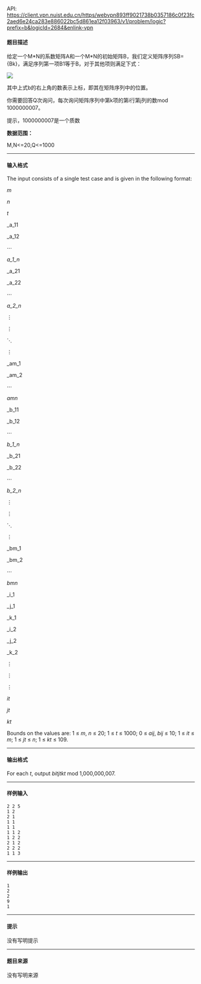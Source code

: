 API: https://client.vpn.nuist.edu.cn/https/webvpn893ff9021738b0357186c0f23fc2aed6e24ca283e886022bc5d861ea12f03963/v1/problem/logic?prefix=b&logicId=2684&enlink-vpn

#### 题目描述

 给定一个M\*N的系数矩阵A和一个M\*N的初始矩阵B，我们定义矩阵序列SB={Bk}，满足序列第一项B1等于B，对于其他项则满足下式：

![](../file/2684_0.jpg)

其中上式b的右上角的数表示上标，即其在矩阵序列中的位置。

 你需要回答Q次询问，每次询问矩阵序列中第k项的第i行第j列的数mod 1000000007。

 提示，1000000007是一个质数

**数据范围：**

 M,N<=20,Q<=1000

---

#### 输入格式

The input consists of a single test case and is given in the following format:

_m_

_n_

_t_

_a_11

_a_12

⋯

_a_1_n_

_a_21

_a_22

⋯

_a_2_n_

⋮

⋮

⋱

⋮

_am_1

_am_2

⋯

_amn_

_b_11

_b_12

⋯

_b_1_n_

_b_21

_b_22

⋯

_b_2_n_

⋮

⋮

⋱

⋮

_bm_1

_bm_2

⋯

_bmn_

_i_1

_j_1

_k_1

_i_2

_j_2

_k_2

⋮

⋮

⋮

_it_

_jt_

_kt_

Bounds on the values are: 1 ≤ _m_, _n_ ≤ 20; 1 ≤ _t_ ≤ 1000; 0 ≤ _aij_, _bij_ ≤ 10; 1 ≤ _it_ ≤ _m_; 1 ≤ _jt_ ≤ _n_; 1 ≤ _kt_ ≤ 109.

---

#### 输出格式

For each _t_, output _bitjtkt_ mod 1,000,000,007.

---

#### 样例输入
```
2 2 5
1 2
2 1
1 1
1 1
1 1 2
1 2 2
2 1 2
2 2 2
1 1 3

```

---

#### 样例输出
```
1
2
2
9
1

```

---

#### 提示

没有写明提示

---

#### 题目来源

没有写明来源